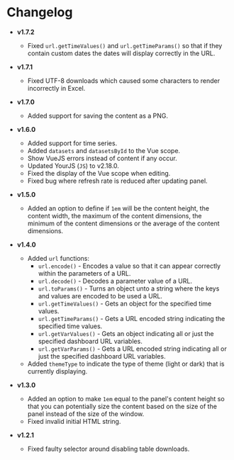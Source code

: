 # Changelog

- **v1.7.2**
  - Fixed `url.getTimeValues()` and `url.getTimeParams()` so that if they contain custom dates the dates will display correctly in the URL.

- **v1.7.1**
  - Fixed UTF-8 downloads which caused some characters to render incorrectly in Excel.

- **v1.7.0**
  - Added support for saving the content as a PNG.

- **v1.6.0**
  - Added support for time series.
  - Added `datasets` and `datasetsById` to the Vue scope.
  - Show VueJS errors instead of content if any occur.
  - Updated YourJS (`JS`) to v2.18.0.
  - Fixed the display of the Vue scope when editing.
  - Fixed bug where refresh rate is reduced after updating panel.

- **v1.5.0**
  - Added an option to define if `1em` will be the content height, the content width, the maximum of the content dimensions, the minimum of the content dimensions or the average of the content dimensions.

- **v1.4.0**
  - Added `url` functions:
    - `url.encode()` - Encodes a value so that it can appear correctly within the parameters of a URL.
    - `url.decode()` - Decodes a parameter value of a URL.
    - `url.toParams()` - Turns an object unto a string where the keys and values are encoded to be used a URL.
    - `url.getTimeValues()` - Gets an object for the specified time values.
    - `url.getTimeParams()` - Gets a URL encoded string indicating the specified time values.
    - `url.getVarValues()` - Gets an object indicating all or just the specified dashboard URL variables.
    - `url.getVarParams()` - Gets a URL encoded string indicating all or just the specified dashboard URL variables.
  - Added `themeType` to indicate the type of theme (light or dark) that is currently displaying.

- **v1.3.0**
  - Added an option to make `1em` equal to the panel's content height so that you can potentially size the content based on the size of the panel instead of the size of the window.
  - Fixed invalid initial HTML string.


- **v1.2.1**
  - Fixed faulty selector around disabling table downloads.

